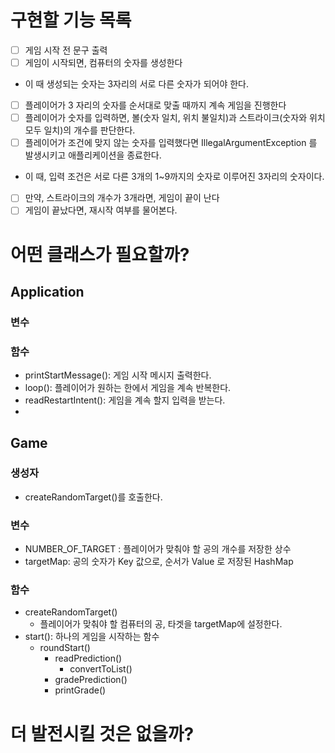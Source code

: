 # 구현할 기능 목록

- [ ]  게임 시작 전 문구 출력
- [ ]  게임이 시작되면, 컴퓨터의 숫자를 생성한다
- 이 때 생성되는 숫자는 3자리의 서로 다른 숫자가 되어야 한다.
- [ ]  플레이어가 3 자리의 숫자를 순서대로 맞출 때까지 계속 게임을 진행한다
- [ ]  플레이어가 숫자를 입력하면, 볼(숫자 일치, 위치 불일치)과 스트라이크(숫자와 위치 모두 일치)의 개수를 판단한다.
- [ ]  플레이어가 조건에 맞지 않는 숫자를 입력했다면 IllegalArgumentException 를 발생시키고 애플리케이션을 종료한다.
- 이 때, 입력 조건은 서로 다른 3개의 1~9까지의 숫자로 이루어진 3자리의 숫자이다.
- [ ]  만약, 스트라이크의 개수가 3개라면, 게임이 끝이 난다
- [ ]  게임이 끝났다면, 재시작 여부를 물어본다.

# 어떤 클래스가 필요할까?
## Application
### 변수
### 함수
- printStartMessage(): 게임 시작 메시지 출력한다.
- loop(): 플레이어가 원하는 한에서 게임을 계속 반복한다.
- readRestartIntent(): 게임을 계속 할지 입력을 받는다.
-
## Game
### 생성자
- createRandomTarget()를 호출한다.
### 변수
- NUMBER_OF_TARGET : 플레이어가 맞춰야 할 공의 개수를 저장한 상수
- targetMap: 공의 숫자가 Key 값으로, 순서가 Value 로 저장된 HashMap
### 함수
- createRandomTarget()
    - 플레이어가 맞춰야 할 컴퓨터의 공, 타겟을 targetMap에 설정한다.
- start(): 하나의 게임을 시작하는 함수
    - roundStart()
        - readPrediction()
            - convertToList()
        - gradePrediction()
        - printGrade()

# 더 발전시킬 것은 없을까?